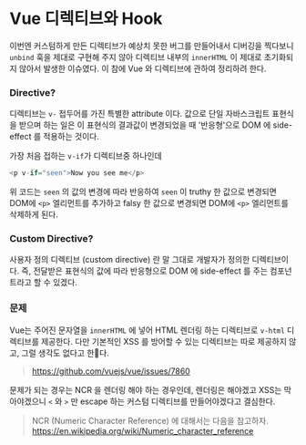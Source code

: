 # Vue 디렉티브와 Hook

이번엔 커스텀하게 만든 디렉티브가 예상치 못한 버그를 만들어내서 디버깅을 찍다보니 `unbind` 훅을 제대로 구현해 주지 않아 디렉티브 내부의 `innerHTML` 이 제대로 초기화되지 않아서 발생한 이슈였다. 이 참에 Vue 와 디렉티브에 관하여 정리하려 한다.

### Directive?

디렉티브는 `v-` 접두어를 가진 특별한 attribute 이다. 값으로 단일 자바스크립트 표현식을 받으며 하는 일은 이 표현식의 결과값이 변경되었을 때 '반응형'으로 DOM 에 side-effect 를 적용하는 것이다.

가장 처음 접하는 `v-if`가 디렉티브중 하나인데

```javascript
<p v-if="seen">Now you see me</p>
```
위 코드는 `seen` 의 값의 변경에 따라 반응하여 `seen` 이 truthy 한 값으로 변경되면 DOM에 `<p>` 엘리먼트를 추가하고 falsy 한 값으로 변경되면 DOM에 `<p>` 엘리먼트를 삭제하게 된다.

### Custom Directive?

사용자 정의 디렉티브 (custom directive) 란 말 그대로 개발자가 정의한 디렉티브이다. 즉, 전달받은 표현식의 값에 따라 반응형으로 DOM 에 side-effect 를 주는 컴포넌트라고 할 수 있겠다.

### 문제

Vue는 주어진 문자열을 `innerHTML` 에 넣어 HTML 렌더링 하는 디렉티브로 `v-html` 디렉티브를 제공한다. 다만 기본적인 XSS 를 방어할 수 있는 디렉티브는 따로 제공하지 않고, 그럴 생각도 없다고 한다.

 > https://github.com/vuejs/vue/issues/7860

 문제가 되는 경우는 NCR 을 렌더링 해야 하는 경우인데, 렌더링은 해야겠고 XSS는 막아야겠으니 `<` 와 `>` 만 escape 하는 커스텀 디렉티브를 만들어야겠다고 결심한다.

 > NCR (Numeric Character Reference) 에 대해서는 다음을 참고하자. https://en.wikipedia.org/wiki/Numeric_character_reference
